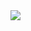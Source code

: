 <img src="https://github-readme-stats.vercel.app/api?username=zZPiglet&show_icons=true&icon_color=196F3D&text_color=999999&bg_color=121212&hide_title=true" />

<!--
### Hi there 👋
**zZPiglet/zZPiglet** is a ✨ _special_ ✨ repository because its `README.md` (this file) appears on your GitHub profile.

Here are some ideas to get you started:

- 🔭 I’m currently working on ...
- 🌱 I’m currently learning ...
- 👯 I’m looking to collaborate on ...
- 🤔 I’m looking for help with ...
- 💬 Ask me about ...
- 📫 How to reach me: ...
- 😄 Pronouns: ...
- ⚡ Fun fact: ...
-->
